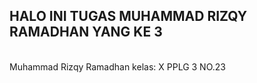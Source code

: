 <h2>HALO INI TUGAS MUHAMMAD RIZQY RAMADHAN YANG KE 3</h2> <br>
Muhammad Rizqy Ramadhan kelas: X PPLG 3 NO.23 
